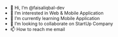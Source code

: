 - 👋 Hi, I’m @faisaliqbal-dev
- 👀 I’m interested in Web & Mobile Application
- 🌱 I’m currently learning Mobile Application
- 💞️ I’m looking to collaborate on StartUp Company
- 📫 How to reach me email

<!---
faisaliqbal-dev/faisaliqbal-dev is a ✨ special ✨ repository because its `README.md` (this file) appears on your GitHub profile.
You can click the Preview link to take a look at your changes.
--->

